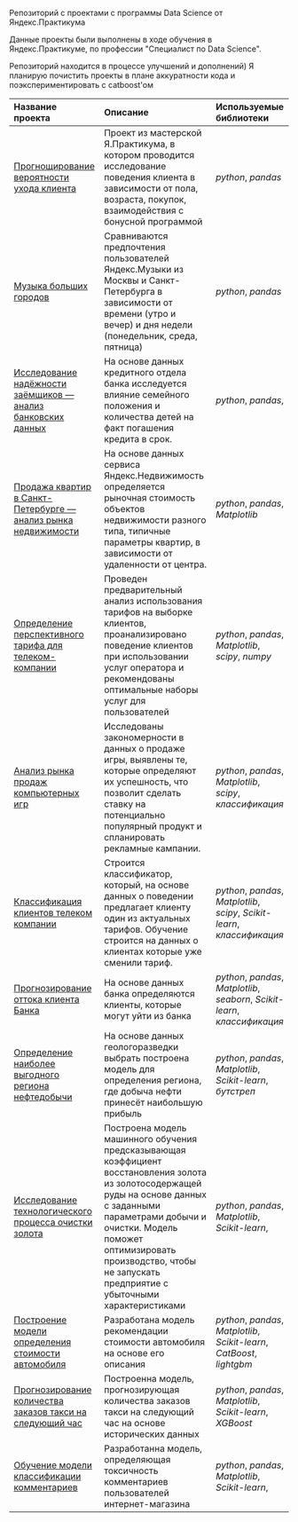 
Репозиторий с проектами с программы Data Science от Яндекс.Практикума

Данные проекты были выполнены в ходе обучения в Яндекс.Практикуме, по профессии "Специалист по Data Science".

Репозиторий находится в процессе улучшений и дополнений)
Я планирую почистить проекты в плане аккуратности кода и поэкспериментировать с catboost'ом

| Название проекта                                                                 | Описание                                                                                                                                                                                                                                                                           | Используемые библиотеки          | 
|:---------------------------------------------------------------------------------|:-----------------------------------------------------------------------------------------------------------------------------------------------------------------------------------------------------------------------------------------------------------------------------------|:---------------------------------|
| [Прогнощирование вероятности ухода клиента](yp_masterskaya)                      | Проект из мастерской Я.Практикума, в котором проводится исследование поведения клиента в зависимости от пола, возраста, покупок, взаимодействия с бонусной программой                                                                                                              | *python*, *pandas*  |
| [Музыка больших городов](project_1)                                              | Сравниваются предпочтения пользователей Яндекс.Музыки из Москвы и Санкт-Петербурга в зависимости от времени (утро и вечер) и дня недели (понедельник, среда, пятница)                                                                                                              | *python*, *pandas*  |
| [Исследование надёжности заёмщиков — анализ банковских данных](project_2)        | На основе данных кредитного отдела банка исследуется влияние семейного положения и количества детей на факт погашения кредита в срок.                                                                                                                                              | *python*, *pandas*,              |
| [Продажа квартир в Санкт-Петербурге — анализ рынка недвижимости](project_3)      | На основе данных сервиса Яндекс.Недвижимость определяется рыночная стоимость объектов недвижимости разного типа, типичные параметры квартир, в зависимости от удаленности от центра.                                                                                               | *python*, *pandas*, *Matplotlib* |
| [Определение перспективного тарифа для телеком-компании](project_4)              | Проведен предварительный анализ использования тарифов на выборке клиентов, проанализировано поведение клиентов при использовании услуг оператора и рекомендованы оптимальные наборы услуг для пользователей                                                                        | *python*, *pandas*, *Matplotlib*, *scipy*, *numpy* |
| [Анализ рынка продаж компьютерных игр](project_5)                                | Исследованы закономерности в данных о продаже игры, выявлены те, которые определяют их успешность, что позволит  сделать ставку на потенциально популярный продукт и спланировать рекламные кампании.                                                                              | *python*, *pandas*, *Matplotlib*, *scipy*, *классификация* |
| [Классификация клиентов телеком компании](project_6)                             | Строится классификатор, который, на основе данных о поведении  предлагает клиенту один из актуальных тарифов. Обучение строится на данных о клиентах которые уже сменили тариф.                                                                                                    | *python*, *pandas*, *Matplotlib*, *scipy*, *Scikit-learn*, *классификация* |
| [Прогнозирование оттока клиента Банка](project_7)                                | На основе данных банка определяются клиенты, которые могут уйти из банка                                                                                                                                                                                                           | *python*, *pandas*, *Matplotlib*, *seaborn*, *Scikit-learn*, *классификация* |
| [Определение наиболее выгодного региона нефтедобычи](project_8)                  | На основе данных геологоразведки выбрать построена модель для определения региона, где добыча нефти принесёт наибольшую прибыль                                                                                                                                                    | *python*, *pandas*, *Matplotlib*,  *Scikit-learn*, *бутстреп*    |
| [Исследование технологического процесса очистки золота](project_9)               | Построена модель машинного обучения предсказывающая коэффициент восстановления золота из золотосодержащей руды на основе данных с заданными параметрами добычи и очистки. Модель поможет оптимизировать производство, чтобы не запускать предприятие с убыточными характеристиками | *python*, *pandas*, *Matplotlib*,  *Scikit-learn*,  |
| [Построение модели определения стоимости автомобиля](project_11)                 | Разработана модель рекомендации стоимости автомобиля на основе его описания                                                                                                                                                                                                        | *python*, *pandas*, *Matplotlib*,  *Scikit-learn*, *CatBoost*, *lightgbm* |
| [Прогнозирование количества заказов такси на следующий час](project_12)          | Построенна модель, прогнозирующая количества заказов такси на следующий час на основе исторических данных                                                                                                                                                                          | *python*, *pandas*, *Matplotlib*,  *Scikit-learn*,  *XGBoost*|
| [Обучение модели классификации комментариев](project_13)                         | Разработанна модель, определяющая токсичность комментариев пользователей интернет-магазина                                                                                                                                                                                         | *python*, *pandas*, *Matplotlib*,  *Scikit-learn*,  |